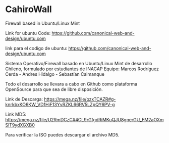 # CahiroWall
Firewall based in Ubuntu/Linux Mint 


Link for ubuntu Code: https://github.com/canonical-web-and-design/ubuntu.com


link para el codigo de ubuntu: https://github.com/canonical-web-and-design/ubuntu.com



Sistema Operativo/Firewall basado en Ubuntu/Linux Mint de desarrollo Chileno, formulado por estudiantes de INACAP
Equipo: Marcos Rodríguez Cerda - Andres Hidalgo - Sebastían Caimanque

Todo el desarrollo se llevara a cabo en Github como plataforma OpenSource para que sea de libre disposición.

Link de Descarga: https://mega.nz/file/ozxTCAZR#g-knrkbxKO6KW_VD1HiF13YvRZKL66RV5LZpQY6PV-g



Link MD5: https://mega.nz/file/U2RmDCzC#4CL9rGfgdRiMKuQJU8gnerGU_FM2aOXmSlT9ydXGXB0





Para verificar la ISO puedes descargar el archivo MD5.
